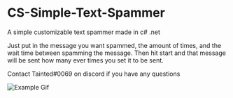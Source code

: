# CS-Simple-Text-Spammer
A simple customizable text spammer made in c# .net

Just put in the message you want spammed, the amount of times, and the wait time between spamming the message. Then hit start and that message will be sent how many ever times you set it to be sent. 

Contact Tainted#0069 on discord if you have any questions

![Example Gif](https://cdn.upload.systems/uploads/ijFOIMGl.gif "Example Gif")
